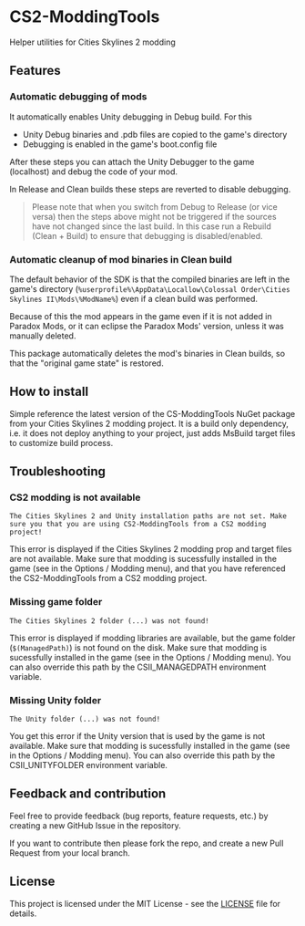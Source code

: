 # CS2-ModdingTools
Helper utilities for Cities Skylines 2 modding

## Features
### Automatic debugging of mods
It automatically enables Unity debugging in Debug build. For this 
- Unity Debug binaries and .pdb files are copied to the game's directory
- Debugging is enabled in the game's boot.config file

After these steps you can attach the Unity Debugger to the game (localhost) 
and debug the code of your mod.

In Release and Clean builds these steps are reverted to disable debugging.

> Please note that when you switch from Debug to Release (or vice versa) then 
the steps above might not be triggered if the sources have not changed since the last build.
In this case run a Rebuild (Clean + Build) to ensure that debugging is disabled/enabled.

### Automatic cleanup of mod binaries in Clean build
The default behavior of the SDK is that the compiled binaries are left in the game's directory 
(`%userprofile%\AppData\Locallow\Colossal Order\Cities Skylines II\Mods\%ModName%`)
even if a clean build was performed.

Because of this the mod appears in the game even if it is not added in Paradox Mods,
or it can eclipse the Paradox Mods' version, unless it was manually deleted.

This package automatically deletes the mod's binaries in Clean builds, 
so that the "original game state" is restored.

## How to install
Simple reference the latest version of the CS-ModdingTools NuGet package 
from your Cities Skylines 2 modding project.
It is a build only dependency, i.e. it does not deploy anything to your project,
just adds MsBuild target files to customize build process.

## Troubleshooting
### CS2 modding is not available
`The Cities Skylines 2 and Unity installation paths are not set. Make sure you that you are using CS2-ModdingTools from a CS2 modding project!`

This error is displayed if the Cities Skylines 2 modding prop and target files are not available.
Make sure that modding is sucessfully installed in the game (see in the Options / Modding menu),
and that you have referenced the CS2-ModdingTools from a CS2 modding project.

### Missing game folder
`The Cities Skylines 2 folder (...) was not found!`

This error is displayed if modding libraries are available, 
but the game folder (`$(ManagedPath)`) is not found on the disk.
Make sure that modding is sucessfully installed in the game (see in the Options / Modding menu).
You can also override this path by the CSII_MANAGEDPATH environment variable.

### Missing Unity folder
`The Unity folder (...) was not found!`

You get this error if the Unity version that is used by the game is not available.
Make sure that modding is sucessfully installed in the game (see in the Options / Modding menu).
You can also override this path by the CSII_UNITYFOLDER environment variable.

## Feedback and contribution
Feel free to provide feedback (bug reports, feature requests, etc.) 
by creating a new GitHub Issue in the repository.

If you want to contribute then please fork the repo, 
and create a new Pull Request from your local branch.

## License
This project is licensed under the MIT License - see the [LICENSE](LICENSE) file for details.